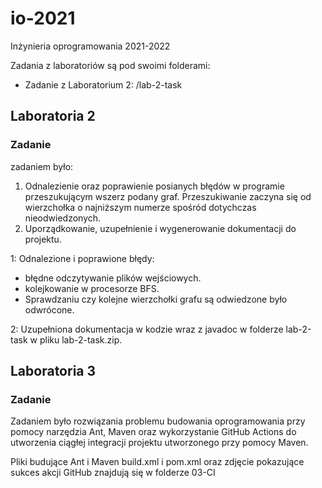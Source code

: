 # io-2021
Inżynieria oprogramowania 2021-2022

Zadania z laboratoriów są pod swoimi folderami:
- Zadanie z Laboratorium 2: /lab-2-task

## Laboratoria 2
### Zadanie
zadaniem było:
1. Odnalezienie oraz poprawienie posianych błędów w programie
przeszukującym wszerz podany graf. Przeszukiwanie zaczyna się od
wierzchołka o najniższym numerze spośród dotychczas nieodwiedzonych.
2. Uporządkowanie, uzupełnienie i wygenerowanie dokumentacji do projektu.

1: Odnalezione i poprawione błędy:
- błędne odczytywanie plików wejściowych.
- kolejkowanie w procesorze BFS.
- Sprawdzaniu czy kolejne wierzchołki grafu są odwiedzone było odwrócone.

2: Uzupełniona dokumentacja w kodzie wraz z javadoc w folderze lab-2-task w pliku lab-2-task.zip.

## Laboratoria 3
### Zadanie
Zadaniem było rozwiązania problemu budowania oprogramowania przy pomocy narzędzia 
Ant, Maven oraz wykorzystanie GitHub Actions do utworzenia ciągłej integracji projektu
utworzonego przy pomocy Maven.

Pliki budujące Ant i Maven build.xml i pom.xml oraz zdjęcie pokazujące sukces akcji GitHub znajdują się w folderze 03-CI

